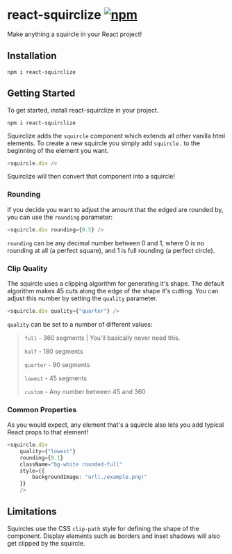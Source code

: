 # react-squirclize [![npm](https://badgen.net/npm/v/react-squirclize)](https://www.npmjs.com/package/react-squirclize)
Make anything a squircle in your React project!

## Installation
```
npm i react-squirclize
```

## Getting Started
To get started, install react-squirclize in your project.

```
npm i react-squirclize
```

Squirclize adds the `squircle` component which extends all other vanilla html elements. To create a new squircle you simply add `squircle.` to the beginning of the element you want.
```typescript
<squircle.div />
```
Squirclize will then convert that component into a squircle!

### Rounding

If you decide you want to adjust the amount that the edged are rounded by, you can use the `rounding` parameter:
```typescript
<squircle.div rounding={0.5} />
```
`rounding` can be any decimal number between 0 and 1, where 0 is no rounding at all (a perfect square), and 1 is full rounding (a perfect circle).

### Clip Quality
The squircle uses a clipping algorithm for generating it's shape. The default algorithm makes 45 cuts along the edge of the shape it's cutting.
You can adjust this number by setting the `quality` parameter.
```typescript
<squircle.div quality={"quarter"} />
```
`quality` can be set to a number of different values:
> `full` - 360 segments | You'll basically never need this.
>
> `half` - 180 segments
>
> `quarter` - 90 segments
>
> `lowest` - 45 segments
>
> `custom` - Any number between 45 and 360

### Common Properties
As you would expect, any element that's a squircle also lets you add typical React props to that element!
```typescript
<squircle.div
    quality={"lowest"}
    rounding={0.1}
    className="bg-white rounded-full"
    style={{
        backgroundImage: "url(./example.png)"
    }}
    />
```


## Limitations
Squircles use the CSS `clip-path` style for defining the shape of the component. Display elements such as borders and inset shadows will also get clipped by the squircle.